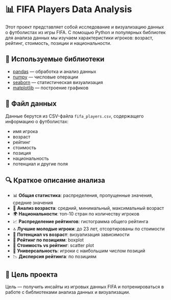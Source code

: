 # 📊 FIFA Players Data Analysis

Этот проект представляет собой исследование и визуализацию данных о футболистах из игры FIFA. С помощью Python и популярных библиотек для анализа данных мы изучаем характеристики игроков: возраст, рейтинг, стоимость, позиции и национальности.

## 🧰 Используемые библиотеки

- [pandas](https://pandas.pydata.org/) — обработка и анализ данных  
- [numpy](https://numpy.org/) — числовые операции  
- [seaborn](https://seaborn.pydata.org/) — статистическая визуализация  
- [matplotlib](https://matplotlib.org/) — построение графиков  

## 📂 Файл данных

Данные берутся из CSV-файла `fifa_players.csv`, содержащего информацию о футболистах:  
- имя игрока  
- возраст  
- рейтинг  
- стоимость  
- позиция  
- национальность  
- потенциал и другие поля

## 🔍 Краткое описание анализа

- 📊 **Общая статистика**: распределения, пропущенные значения, средние значения  
- 🧓 **Анализ возраста**: средний, минимальный, максимальный возраст  
- 🌍 **Национальности**: топ-10 стран по количеству игроков  
- 📈 **Распределение рейтингов**: гистограмма общего рейтинга  
- 🔝 **Лучшие молодые игроки**: до 23 лет, отсортированы по стоимости  
- 🎯 **Потенциал vs возраст**: визуализация зависимости  
- 🥅 **Рейтинг по позициям**: boxplot  
- 💸 **Стоимость vs рейтинг**: scatter plot  
- 🔁 **Универсальность**: игроки с наибольшим числом позиций  
- 📉 **Дисперсия рейтинга**: по позициям  

## 🧠 Цель проекта

Цель — получить инсайты из игровых данных FIFA и потренироваться в работе с библиотеками анализа данных и визуализации.
